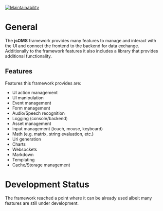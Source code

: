 [![Maintainability](https://api.codeclimate.com/v1/badges/084fdca4353fe35c4b8a/maintainability)](https://codeclimate.com/github/Orange-Management/jsOMS/maintainability)

# General

The **jsOMS** framework provides many features to manage and interact with the UI and connect the frontend to the backend for data exchange. Additionally to the framework features it also includes a library that provides additional functionality.

## Features

Features this framework provides are:

* UI action management
* UI manipulation
* Event management
* Form management
* Audio/Speech recognition
* Logging (console/backend)
* Asset management
* Input management (touch, mouse, keyboard)
* Math (e.g. matrix, string evaluation, etc.)
* Uri generation
* Charts
* Websockets
* Markdown
* Templating
* Cache/Storage management

# Development Status

The framework reached a point where it can be already used albeit many features are still under development.